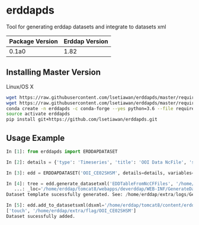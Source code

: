 # erddapds
Tool for generating erddap datasets and integrate to datasets xml

Package Version | Erddap Version
---|---
0.1a0 | 1.82

## Installing Master Version

Linux/OS X

```bash
wget https://raw.githubusercontent.com/lsetiawan/erddapds/master/requirements.txt
wget https://raw.githubusercontent.com/lsetiawan/erddapds/master/requirements-dev.txt
conda create -n erddapds -c conda-forge --yes python=3.6 --file requirements.txt --file requirements-dev.txt
source activate erddapds
pip install git+https://github.com/lsetiawan/erddapds.git
```

## Usage Example

```python
In [1]: from erddapds import ERDDAPDATASET

In [2]: details = {'type': 'Timeseries', 'title': 'OOI Data NcFile', 'summary': 'OOI Testing Summary', 'fileNameRegex': 'OOI_CE02SHSM.nc'}

In [3]: edd = ERDDAPDATASET('OOI_CE02SHSM', details=details, variables={})

In [4]: tree = edd.generate_datasetxml('EDDTableFromNcCFFiles', '/home/erddap/testnc', 'OOI_CE02SHSM.nc', '', '', '', '', '', '', '', 'http://example.com', 'UW-APL', 'This is OOI Data!', 'OOI NetCDF', gds
   ...: _loc='/home/erddap/tomcat8/webapps/deverddap/WEB-INF/GenerateDatasetsXml.sh', big_parent_directory='/home/erddap/extra')
Dataset template sucessfully generated. See: /home/erddap/extra/logs/GenerateDatasetsXml.out

In [5]: edd.add_to_datasetsxml(dsxml='/home/erddap/tomcat8/content/erddap/datasets.xml')
['touch', '/home/erddap/extra/flag/OOI_CE02SHSM']
Dataset sucessfully added.
```
